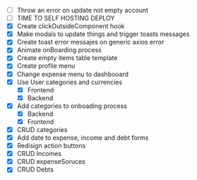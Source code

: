 * [ ] Throw an error on update not empty account
* [ ] TIME TO SELF HOSTING DEPLOY
* [X] Create clickOutsideComponent hook
* [X] Make modals to update things and trigger toasts messages
* [X] Create toast error messajes on generic axios error
* [X] Animate onBoarding process
* [X] Create empty items table template
* [X] Create profile menu
* [X] Change expense menu to dashbooard
* [X] Use User categories and currencies
  * [X] Frontend
  * [X] Backend
* [x] Add categories to onboading process
  * [X] Backend
  * [x] Frontend
* [X] CRUD categories
* [X] Add date to expense, income and debt forms
* [X] Redisign action buttons
* [x] CRUD Incomes
* [x] CRUD expenseSoruces
* [x] CRUD Debts